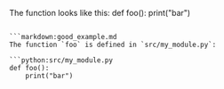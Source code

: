 The function looks like this:
def foo():
  print("bar")
```

```markdown:good_example.md
The function `foo` is defined in `src/my_module.py`:

```python:src/my_module.py
def foo():
    print("bar")
```
```
